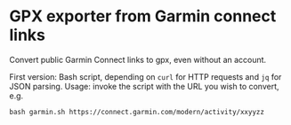 # GPX exporter from Garmin connect links

Convert public Garmin Connect links to gpx, even without an account.

First version: Bash script, depending on `curl` for HTTP requests and `jq` for JSON parsing.
Usage: invoke the script with the URL you wish to convert, e.g.

```
bash garmin.sh https://connect.garmin.com/modern/activity/xxyyzz
```
